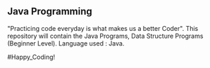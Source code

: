 ## Java Programming

"Practicing code everyday is what makes us a better Coder". This repository will contain the Java Programs, Data Structure Programs (Beginner Level). 
Language used : Java.

#Happy_Coding!
